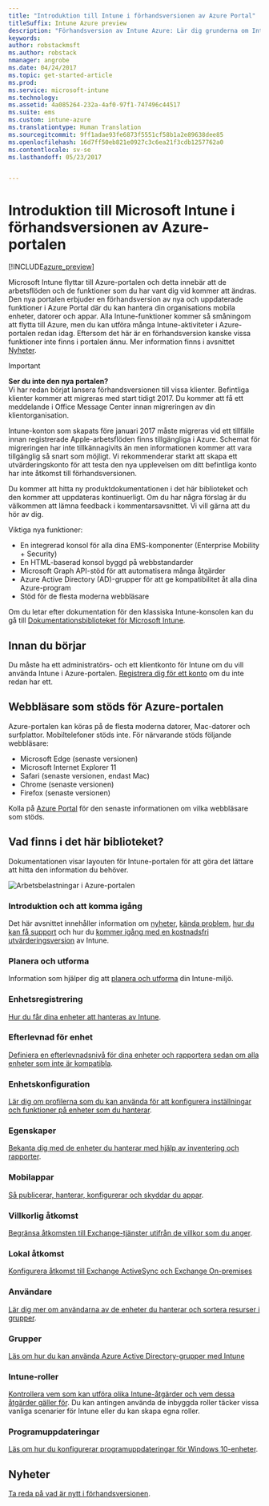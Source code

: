 ```yaml
---
title: "Introduktion till Intune i förhandsversionen av Azure Portal"
titleSuffix: Intune Azure preview
description: "Förhandsversion av Intune Azure: Lär dig grunderna om Intune i förhandsversionen av Azure-portalen och hur det kan hjälpa dig att hantera dina enheter."
keywords: 
author: robstackmsft
ms.author: robstack
nmanager: angrobe
ms.date: 04/24/2017
ms.topic: get-started-article
ms.prod: 
ms.service: microsoft-intune
ms.technology: 
ms.assetid: 4a085264-232a-4af0-97f1-747496c44517
ms.suite: ems
ms.custom: intune-azure
ms.translationtype: Human Translation
ms.sourcegitcommit: 9ff1adae93fe6873f5551cf58b1a2e89638dee85
ms.openlocfilehash: 16d7ff50eb821e0927c3c6ea21f3cdb1257762a0
ms.contentlocale: sv-se
ms.lasthandoff: 05/23/2017


---
```



# <a name="introduction-to-microsoft-intune-in-the-azure-portal-preview"></a>Introduktion till Microsoft Intune i förhandsversionen av Azure-portalen


[!INCLUDE[azure_preview](./includes/azure_preview.md)]

Microsoft Intune flyttar till Azure-portalen och detta innebär att de arbetsflöden och de funktioner som du har vant dig vid kommer att ändras.
Den nya portalen erbjuder en förhandsversion av nya och uppdaterade funktioner i Azure Portal där du kan hantera din organisations mobila enheter, datorer och appar.
Alla Intune-funktioner kommer så småningom att flytta till Azure, men du kan utföra många Intune-aktiviteter i Azure-portalen redan idag. Eftersom det här är en förhandsversion kanske vissa funktioner inte finns i portalen ännu. Mer information finns i avsnittet [Nyheter](#whats-new).

> [!IMPORTANT]
> **Ser du inte den nya portalen?**<br>
> Vi har redan börjat lansera förhandsversionen till vissa klienter. Befintliga klienter kommer att migreras med start tidigt 2017. Du kommer att få ett meddelande i Office Message Center innan migreringen av din klientorganisation.
>
> Intune-konton som skapats före januari 2017 måste migreras vid ett tillfälle innan registrerade Apple-arbetsflöden finns tillgängliga i Azure. Schemat för migreringen har inte tillkännagivits än men informationen kommer att vara tillgänglig så snart som möjligt. Vi rekommenderar starkt att skapa ett utvärderingskonto för att testa den nya upplevelsen om ditt befintliga konto har inte åtkomst till förhandsversionen.


Du kommer att hitta ny produktdokumentationen i det här biblioteket och den kommer att uppdateras kontinuerligt. Om du har några förslag är du välkommen att lämna feedback i kommentarsavsnittet. Vi vill gärna att du hör av dig.

<!--- You can view the new Intune technical preview console in Azure at [portal.azure.com]. --->

Viktiga nya funktioner:

- En integrerad konsol för alla dina EMS-komponenter (Enterprise Mobility + Security)
- En HTML-baserad konsol byggd på webbstandarder
- Microsoft Graph API-stöd för att automatisera många åtgärder
- Azure Active Directory (AD)-grupper för att ge kompatibilitet åt alla dina Azure-program
- Stöd för de flesta moderna webbläsare

Om du letar efter dokumentation för den klassiska Intune-konsolen kan du gå till [Dokumentationsbiblioteket för Microsoft Intune](https://docs.microsoft.com/intune-classic/).

## <a name="before-you-start"></a>Innan du börjar

Du måste ha ett administratörs- och ett klientkonto för Intune om du vill använda Intune i Azure-portalen. [Registrera dig för ett konto](https://portal.office.com/Signup/Signup.aspx?OfferId=40BE278A-DFD1-470a-9EF7-9F2596EA7FF9&dl=INTUNE_A&ali=1#0%20) om du inte redan har ett.

## <a name="supported-web-browsers-for-the-azure-portal"></a>Webbläsare som stöds för Azure-portalen

Azure-portalen kan köras på de flesta moderna datorer, Mac-datorer och surfplattor. Mobiltelefoner stöds inte.
För närvarande stöds följande webbläsare:

- Microsoft Edge (senaste versionen)
- Microsoft Internet Explorer 11
- Safari (senaste versionen, endast Mac)
- Chrome (senaste versionen)
- Firefox (senaste versionen)

Kolla på [Azure Portal](https://docs.microsoft.com/azure/azure-preview-portal-supported-browsers-devices) för den senaste informationen om vilka webbläsare som stöds.

## <a name="whats-in-this-library"></a>Vad finns i det här biblioteket?

Dokumentationen visar layouten för Intune-portalen för att göra det lättare att hitta den information du behöver.

![Arbetsbelastningar i Azure-portalen](./media/azure-portal-workloads.png)

### <a name="introduction-and-get-started"></a>Introduktion och att komma igång
Det här avsnittet innehåller information om [nyheter](whats-new.md), [kända problem](known-issues.md), [hur du kan få support](get-support.md) och hur du [kommer igång med en kostnadsfri utvärderingsversion](free-trial-sign-up.md) av Intune.
### <a name="plan-and-design"></a>Planera och utforma
Information som hjälper dig att [planera och utforma](/intune-classic/plan-and-design/introduction) din Intune-miljö.
### <a name="device-enrollment"></a>Enhetsregistrering
[Hur du får dina enheter att hanteras av Intune](device-enrollment.md).
### <a name="device-compliance"></a>Efterlevnad för enhet
[Definiera en efterlevnadsnivå för dina enheter och rapportera sedan om alla enheter som inte är kompatibla](device-compliance.md).
### <a name="device-configuration"></a>Enhetskonfiguration
[Lär dig om profilerna som du kan använda för att konfigurera inställningar och funktioner på enheter som du hanterar](device-profiles.md).
### <a name="devices"></a>Egenskaper
[Bekanta dig med de enheter du hanterar med hjälp av inventering och rapporter](device-management.md).
### <a name="mobile-apps"></a>Mobilappar
[Så publicerar, hanterar, konfigurerar och skyddar du appar](app-management.md).
### <a name="conditional-access"></a>Villkorlig åtkomst
[Begränsa åtkomsten till Exchange-tjänster utifrån de villkor som du anger](conditional-access.md).
### <a name="on-premises-access"></a>Lokal åtkomst
[Konfigurera åtkomst till Exchange ActiveSync och Exchange On-premises](/intune-classic/deploy-use/mobile-device-management-with-exchange-activesync-and-microsoft-intune)
### <a name="users"></a>Användare
[Lär dig mer om användarna av de enheter du hanterar och sortera resurser i grupper](user-management.md).
### <a name="groups"></a>Grupper
[Läs om hur du kan använda Azure Active Directory-grupper med Intune](groups-get-started.md)
### <a name="intune-roles"></a>Intune-roller
[Kontrollera vem som kan utföra olika Intune-åtgärder och vem dessa åtgärder gäller för](role-based-access-control.md). Du kan antingen använda de inbyggda roller täcker vissa vanliga scenarier för Intune eller du kan skapa egna roller.
### <a name="software-updates"></a>Programuppdateringar
[Läs om hur du konfigurerar programuppdateringar för Windows 10-enheter](windows-update-for-business-configure.md).



## <a name="whats-new"></a>Nyheter

[Ta reda på vad är nytt i förhandsversionen](whats-new.md).

